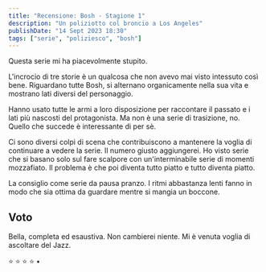 ```yaml
---
title: "Recensione: Bosh - Stagione 1"
description: "Un poliziotto col broncio a Los Angeles"
publishDate: "14 Sept 2023 18:30"
tags: ["serie", "poliziesco", "bosh"]
---
```


Questa serie mi ha piacevolmente stupito.

L'incrocio di tre storie è un qualcosa che non avevo mai visto intessuto così bene.
Riguardano tutte Bosh, si alternano organicamente nella sua vita e mostrano lati diversi del personaggio.

Hanno usato tutte le armi a loro disposizione per raccontare il passato e i lati più nascosti del protagonista.
Ma non è una serie di trasizione, no. Quello che succede è interessante di per sè.

Ci sono diversi colpi di scena che contribuiscono a mantenere la voglia di continuare a vedere la serie.
Il numero giusto aggiungerei.
Ho visto serie che si basano solo sul fare scalpore con un'interminabile serie di momenti mozzafiato.
Il problema è che poi diventa tutto piatto e tutto diventa piatto.

La consiglio come serie da pausa pranzo.
I ritmi abbastanza lenti fanno in modo che sia ottima da guardare mentre si mangia un boccone.

## Voto

Bella, completa ed esaustiva.
Non cambierei niente.
Mi è venuta voglia di ascoltare del Jazz.

⭐️ ⭐️ ⭐️ ⭐️ •
